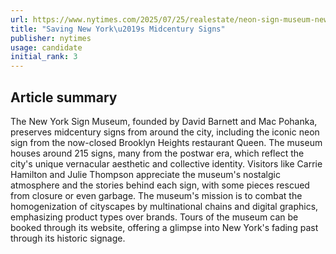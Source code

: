 ```yaml
---
url: https://www.nytimes.com/2025/07/25/realestate/neon-sign-museum-new-york.html
title: "Saving New York\u2019s Midcentury Signs"
publisher: nytimes
usage: candidate
initial_rank: 3
---
```

## Article summary
The New York Sign Museum, founded by David Barnett and Mac Pohanka, preserves midcentury signs from around the city, including the iconic neon sign from the now-closed Brooklyn Heights restaurant Queen. The museum houses around 215 signs, many from the postwar era, which reflect the city's unique vernacular aesthetic and collective identity. Visitors like Carrie Hamilton and Julie Thompson appreciate the museum's nostalgic atmosphere and the stories behind each sign, with some pieces rescued from closure or even garbage. The museum's mission is to combat the homogenization of cityscapes by multinational chains and digital graphics, emphasizing product types over brands. Tours of the museum can be booked through its website, offering a glimpse into New York's fading past through its historic signage.
